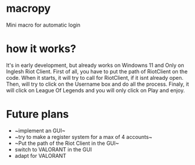 # macropy
Mini macro for automatic login

# how it works?
It's in early development, but already works on Windowns 11 and
Only on Inglesh Riot Client.
First of all, you have to put the path of RiotClient on the code.
When it starts, it will try to call for RiotClient, if it isnt
already open. Then, will try to click on the Username box and do
all the process. Finaly, it will click on League Of Legends and
you will only click on Play and enjoy.

# Future plans
- ~implement an GUI~
- ~try to make a register system for a max of 4 accounts~
- ~Put the path of the Riot Client in the GUI~
- switch to VALORANT in the GUI
- adapt for VALORANT
